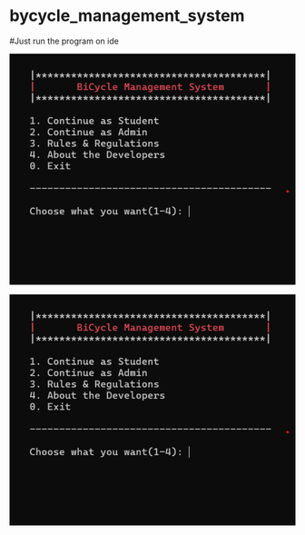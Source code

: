 # bycycle_management_system

#Just run the program on ide

![Home](https://raw.githubusercontent.com/ashikulislam30/bycycle_management_system/main/img/Screenshot%202024-09-11%20144834.png)


![about](https://raw.githubusercontent.com/ashikulislam30/bycycle_management_system/main/img/Screenshot%202024-09-11%20144834.png)
